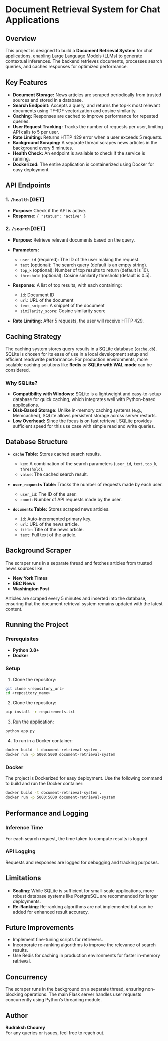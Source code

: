 # Document Retrieval System for Chat Applications

## Overview

This project is designed to build a **Document Retrieval System** for chat applications, enabling Large Language Models (LLMs) to generate contextual inferences. The backend retrieves documents, processes search queries, and caches responses for optimized performance.

## Key Features

- **Document Storage:** News articles are scraped periodically from trusted sources and stored in a database.
- **Search Endpoint:** Accepts a query, and returns the top-k most relevant documents using TF-IDF vectorization and cosine similarity.
- **Caching:** Responses are cached to improve performance for repeated queries.
- **User Request Tracking:** Tracks the number of requests per user, limiting API calls to 5 per user.
- **Rate Limiting:** Returns HTTP 429 error when a user exceeds 5 requests.
- **Background Scraping:** A separate thread scrapes news articles in the background every 5 minutes.
- **Health Check:** An endpoint is available to check if the service is running.
- **Dockerized:** The entire application is containerized using Docker for easy deployment.

## API Endpoints

### 1. `/health` [GET]
- **Purpose:** Check if the API is active.
- **Response:** `{ "status": "active" }`
  
### 2. `/search` [GET]
- **Purpose:** Retrieve relevant documents based on the query.
- **Parameters:**
  - `user_id` (required): The ID of the user making the request.
  - `text` (optional): The search query (default is an empty string).
  - `top_k` (optional): Number of top results to return (default is 10).
  - `threshold` (optional): Cosine similarity threshold (default is 0.5).
- **Response:** A list of top results, with each containing:
  - `id`: Document ID
  - `url`: URL of the document
  - `text_snippet`: A snippet of the document
  - `similarity_score`: Cosine similarity score

- **Rate Limiting:** After 5 requests, the user will receive HTTP 429.

## Caching Strategy

The caching system stores query results in a SQLite database (`cache.db`). SQLite is chosen for its ease of use in a local development setup and efficient read/write performance. For production environments, more scalable caching solutions like **Redis** or **SQLite with WAL mode** can be considered. 

### Why SQLite?

- **Compatibility with Windows:** SQLite is a lightweight and easy-to-setup database for quick caching, which integrates well with Python-based applications.
- **Disk-Based Storage:** Unlike in-memory caching systems (e.g., Memcached), SQLite allows persistent storage across server restarts.
- **Low Overhead:** Since the focus is on fast retrieval, SQLite provides sufficient speed for this use case with simple read and write queries.

## Database Structure

- **`cache` Table:** Stores cached search results.
  - `key`: A combination of the search parameters (`user_id`, `text`, `top_k`, `threshold`).
  - `value`: The cached search result.
  
- **`user_requests` Table:** Tracks the number of requests made by each user.
  - `user_id`: The ID of the user.
  - `count`: Number of API requests made by the user.
  
- **`documents` Table:** Stores scraped news articles.
  - `id`: Auto-incremented primary key.
  - `url`: URL of the news article.
  - `title`: Title of the news article.
  - `text`: Full text of the article.

## Background Scraper

The scraper runs in a separate thread and fetches articles from trusted news sources like:

- **New York Times**
- **BBC News**
- **Washington Post**

Articles are scraped every 5 minutes and inserted into the database, ensuring that the document retrieval system remains updated with the latest content.

## Running the Project

### Prerequisites

- **Python 3.8+**
- **Docker**

### Setup

  1. Clone the repository:
   ```bash
   git clone <repository_url>
   cd <repository_name>
```
  2. Clone the repository:
   ```bash
   pip install -r requirements.txt

```
  3. Run the application:
   ```bash
python app.py
```
  4. To run in a Docker container:
   ```bash
docker build -t document-retrieval-system .
docker run -p 5000:5000 document-retrieval-system
```
### Docker
The project is Dockerized for easy deployment. Use the following command to build and run the Docker container:
```bash
docker build -t document-retrieval-system .
docker run -p 5000:5000 document-retrieval-system

```

## Performance and Logging

### Inference Time
For each search request, the time taken to compute results is logged.

### API Logging
Requests and responses are logged for debugging and tracking purposes.

## Limitations

- **Scaling**: While SQLite is sufficient for small-scale applications, more robust database systems like PostgreSQL are recommended for larger deployments.
- **Re-Ranking**: Re-ranking algorithms are not implemented but can be added for enhanced result accuracy.

## Future Improvements

- Implement fine-tuning scripts for retrievers.
- Incorporate re-ranking algorithms to improve the relevance of search results.
- Use Redis for caching in production environments for faster in-memory retrieval.

## Concurrency

The scraper runs in the background on a separate thread, ensuring non-blocking operations. The main Flask server handles user requests concurrently using Python’s threading module.

## Author

**Rudraksh Chourey**  
For any queries or issues, feel free to reach out.
